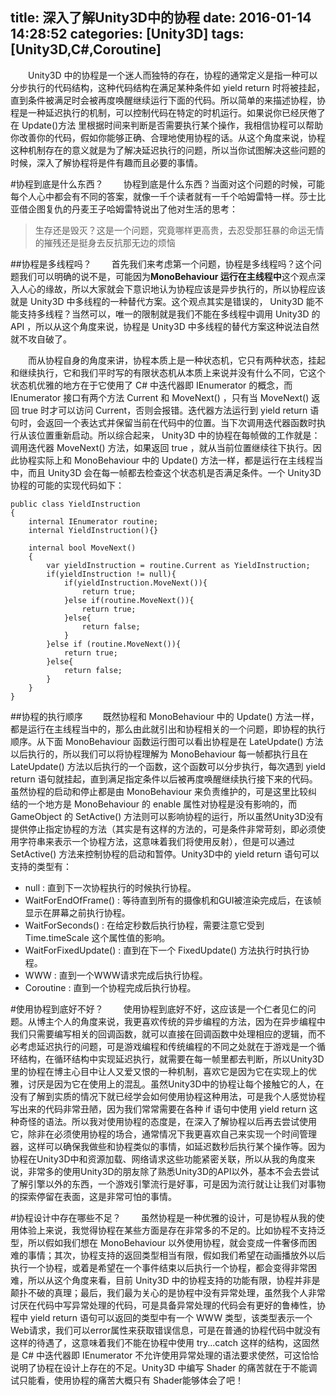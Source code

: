 title: 深入了解Unity3D中的协程
date: 2016-01-14 14:28:52
categories: [Unity3D]
tags: [Unity3D,C#,Coroutine]
---

&emsp;&emsp;Unity3D 中的协程是一个迷人而独特的存在，协程的通常定义是指一种可以分步执行的代码结构，这种代码结构在满足某种条件如 yield return 时将被挂起，直到条件被满足时会被再度唤醒继续运行下面的代码。所以简单的来描述协程，协程是一种延迟执行的机制，可以控制代码在特定的时机运行。如果说你已经厌倦了在 Update()方法 里根据时间来判断是否需要执行某个操作，我相信协程可以帮助你改善你的代码，假如你能够正确、合理地使用协程的话。从这个角度来说，协程这种机制存在的意义就是为了解决延迟执行的问题，所以当你试图解决这些问题的时候，深入了解协程将是件有趣而且必要的事情。
<!--more-->

#协程到底是什么东西？
&emsp;&emsp;协程到底是什么东西？当面对这个问题的时候，可能每个人心中都会有不同的答案，就像一千个读者就有一千个哈姆雷特一样。莎士比亚借企图复仇的丹麦王子哈姆雷特说出了他对生活的思考：
>生存还是毁灭？这是一个问题，究竟哪样更高贵，去忍受那狂暴的命运无情的摧残还是挺身去反抗那无边的烦恼

##协程是多线程吗？
&emsp;&emsp;首先我们来考虑第一个问题，协程是多线程吗？这个问题我们可以明确的说不是，可能因为**MonoBehaviour 运行在主线程中**这个观点深入人心的缘故，所以大家就会下意识地认为协程应该是异步执行的，所以协程应该就是 Unity3D 中多线程的一种替代方案。这个观点其实是错误的， Unity3D 能不能支持多线程？当然可以，唯一的限制就是我们不能在多线程中调用 Unity3D 的 API ，所以从这个角度来说，协程是 Unity3D 中多线程的替代方案这种说法自然就不攻自破了。

&emsp;&emsp;而从协程自身的角度来讲，协程本质上是一种状态机，它只有两种状态，挂起和继续执行，它和我们平时写的有限状态机从本质上来说并没有什么不同，它这个状态机优雅的地方在于它使用了 C# 中迭代器即 IEnumerator 的概念，而 IEnumerator  接口有两个方法 Current 和 MoveNext()  ，只有当 MoveNext() 返回  true 时才可以访问 Current，否则会报错。迭代器方法运行到 yield return 语句时，会返回一个表达式并保留当前在代码中的位置。当下次调用迭代器函数时执行从该位置重新启动。所以综合起来，  Unity3D 中的协程在每帧做的工作就是：调用迭代器 MoveNext() 方法，如果返回 true  ，就从当前位置继续往下执行。因此协程实际上和 MonoBehaviour 中的 Update() 方法一样，都是运行在主线程当中，而且 Unity3D 会在每一帧都去检查这个状态机是否满足条件。一个 Unity3D 协程的可能的实现代码如下：
```
public class YieldInstruction
{
    internal IEnumerator routine;
    internal YieldInstruction(){}

    internal bool MoveNext()
    {
        var yieldInstruction = routine.Current as YieldInstruction;
        if(yieldInstruction != null){
            if(yieldInstruction.MoveNext()){
                return true;
            }else if(routine.MoveNext()){
                return true;
            }else{
                return false;
            }
        }else if (routine.MoveNext()){
            return true;
        }else{
            return false;
        }
    }
}
```

##协程的执行顺序
&emsp;&emsp;既然协程和 MonoBehaviour 中的 Update() 方法一样，都是运行在主线程当中的，那么由此就引出和协程相关的一个问题，即协程的执行顺序。从下面 MonoBehaviour 函数运行图可以看出协程是在 LateUpdate() 方法以后执行的，所以我们可以将协程理解为 MonoBehaviour 每一帧都执行且在LateUpdate() 方法以后执行的一个函数，这个函数可以分步执行，每次遇到 yield return 语句就挂起，直到满足指定条件以后被再度唤醒继续执行接下来的代码。虽然协程的启动和停止都是由 MonoBehaviour 来负责维护的，可是这里比较纠结的一个地方是 MonoBehaviour 的 enable 属性对协程是没有影响的，而 GameObject 的 SetActive() 方法则可以影响协程的运行，所以虽然Unity3D没有提供停止指定协程的方法（其实是有这样的方法的，可是条件非常苛刻，即必须使用字符串来表示一个协程方法，这意味着我们将使用反射），但是可以通过 SetActive() 方法来控制协程的启动和暂停。Unity3D中的 yield return 语句可以支持的类型有：
* null : 直到下一次协程执行的时候执行协程。
* WaitForEndOfFrame() : 等待直到所有的摄像机和GUI被渲染完成后，在该帧显示在屏幕之前执行协程。
* WaitForSeconds() : 在给定秒数后执行协程，需要注意它受到 Time.timeScale 这个属性值的影响。
* WaitForFixedUpdate() : 直到在下一个 FixedUpdate() 方法执行时执行协程。
* WWW : 直到一个WWW请求完成后执行协程。
* Coroutine : 直到一个协程完成后执行协程。

#使用协程到底好不好？
&emsp;&emsp;使用协程到底好不好，这应该是一个仁者见仁的问题。从博主个人的角度来说，我更喜欢传统的异步编程的方法，因为在异步编程中我们只需要编写相关的回调函数，就可以直接在回调函数中处理相应的逻辑，而不必考虑延迟执行的问题，可是游戏编程和传统编程的不同之处就在于游戏是一个循环结构，在循环结构中实现延迟执行，就需要在每一帧里都去判断，所以Unity3D里的协程在博主心目中让人又爱又恨的一种机制，喜欢它是因为它在实现上的优雅，讨厌是因为它在使用上的混乱。虽然Unity3D中的协程让每个接触它的人，在没有了解到实质的情况下就已经学会如何使用协程这种用法，可是我个人感觉协程写出来的代码非常丑陋，因为我们常常需要在各种 if 语句中使用 yield return 这种奇怪的语法。所以我对使用协程的态度是，在深入了解协程以后再去尝试使用它，除非在必须使用协程的场合，通常情况下我更喜欢自己来实现一个时间管理器，这样可以确保我做些和协程类似的事情，如延迟数秒后执行某个操作等。因为协程在Unity3D中和资源加载、网络请求这些功能紧密关联，所以从我的角度来说，非常多的使用Unity3D的朋友除了熟悉Unity3D的API以外，基本不会去尝试了解引擎以外的东西，一个游戏引擎流行是好事，可是因为流行就让让我们对事物的探索停留在表面，这是非常可怕的事情。

#协程设计中存在哪些不足？
&emsp;&emsp;虽然协程是一种优雅的设计，可是协程从我的使用体验上来说，我觉得协程在某些方面是存在非常多的不足的。比如协程不支持泛型，所以假如我们想在 MonoBehaviour 以外使用协程，就会变成一件奢侈而困难的事情；其次，协程支持的返回类型相当有限，假如我们希望在动画播放外以后执行一个协程，或着是希望在一个事件结束以后执行一个协程，都会变得非常困难，所以从这个角度来看，目前 Unity3D 中的协程支持的功能有限，协程并非是颠扑不破的真理；最后，我们最为关心的是协程中没有异常处理，虽然我个人非常讨厌在代码中写异常处理的代码，可是具备异常处理的代码会有更好的鲁棒性，协程中 yield return 语句可以返回的类型中有一个 WWW 类型，该类型表示一个Web请求，我们可以error属性来获取错误信息，可是在普通的协程代码中就没有这样的待遇了，这意味着我们不能在协程中使用 try...catch 这样的结构，这固然是 C# 中迭代器即 IEnumerator 不允许使用异常处理的语法要求使然，可这恰恰说明了协程在设计上存在的不足。Unity3D 中编写 Shader 的痛苦就在于不能调试只能看，使用协程的痛苦大概只有 Shader能够体会了吧！